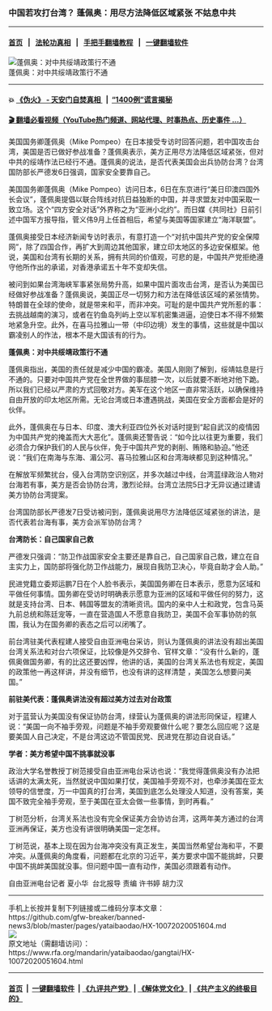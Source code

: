 ### 中国若攻打台湾？ 蓬佩奥：用尽方法降低区域紧张  不姑息中共
------------------------

#### [首页](https://github.com/gfw-breaker/banned-news3/blob/master/README.md) &nbsp;&nbsp;|&nbsp;&nbsp; [法轮功真相](https://github.com/begood0513/basic/blob/master/README.md)  &nbsp;&nbsp;|&nbsp;&nbsp; [手把手翻墙教程](https://github.com/gfw-breaker/guides/wiki)  &nbsp;&nbsp;|&nbsp;&nbsp; [一键翻墙软件](https://github.com/gfw-breaker/nogfw/blob/master/README.md)  



<div id="headerimg">
 <img alt="蓬佩奥：对中共绥靖政策行不通" src="https://www.rfa.org/mandarin/yataibaodao/gangtai/HX-10072020051604.html/pompeo_mand.jpg/@@images/ff67a506-aa4e-41cd-b3c2-08aed81f5352.jpeg" title="蓬佩奥：对中共绥靖政策行不通"/>
 <div id="headerimgcontents">
  <div id="headerimgcaption">
   <span>
    蓬佩奥：对中共绥靖政策行不通
   </span>
   <!-- zoomattribute -->
  </div>
  <!-- headerimgcaption -->
 </div>
 <!-- headerimagecontents -->
</div>

<hr/>


#### 💥 [《伪火》 - 天安门自焚真相 ](http://158.247.195.190:10000/videos/blog/weihuo.html)&nbsp; |&nbsp; [“1400例”谎言揭秘  ](http://158.247.195.190:10000/videos/blog/jiexi1400.html)

#### [ 🎬  翻墙必看视频（YouTube热门频道、网站代理、时事热点、历史事件 ...）](https://github.com/gfw-breaker/links/blob/master/banned.md)

<div id="storytext">
 <div>
  <div class="slot_header">
  </div>
 </div>
 <p>
  美国国务卿蓬佩奥（Mike Pompeo）在日本接受专访时回答问题，若中国攻击台湾，美国是否已做好参战准备？蓬佩奥表示，美方正用尽方法降低区域紧张，但对中共的绥靖作法已经行不通。蓬佩奥的说法，是否代表美国会出兵协防台湾？台湾国防部长严德发6日强调，国家安全要靠自己。
 </p>
 <p>
 </p>
 <p>
  美国国务卿蓬佩奥（Mike Pompeo）访问日本，6日在东京进行“美日印澳四国外长会议”，蓬佩奥提倡以联合阵线对抗日益独断的中国，并寻求盟友对中国采取一致立场。这个“四方安全对话”外界称之为“亚洲小北约”。而日媒《共同社》日前引述中国军方报导指，菅义伟9月上任首相后，希望与美国等国家建立“海洋联盟”。
 </p>
 <p>
 </p>
 <p>
  蓬佩奥接受日本经济新闻专访时表示，有意打造一个“对抗中国共产党的安全保障网”，除了四国合作，再扩大到周边其他国家，建立印太地区的多边安保框架。他说，美国和台湾有长期的关系，拥有共同的价值观，可悲的是，中国共产党拒绝遵守他所作出的承诺，对香港承诺五十年不变却失信。
 </p>
 <p>
 </p>
 <p>
  被问到如果台湾海峡军事紧张局势升高，如果中国片面攻击台湾，是否认为美国已经做好参战准备？蓬佩奥说，美国正尽一切努力和方法在降低该区域的紧张情势。特朗普在全球的使命，就是带来和平，而非冲突。可耻的是中国共产党所惹的事：去挑战越南的演习，或者在钓鱼岛列屿上空以军机密集进逼，迫使日本不得不频繁地紧急升空。此外，在喜马拉雅山一带（中印边境）发生的事情，这些就是中国以霸凌别人的作法，根本不是大国该有的行为。
 </p>
 <p>
 </p>
 <p>
  <strong>
   蓬佩奥：对中共绥靖政策行不通
  </strong>
  <strong>
  </strong>
 </p>
 <p>
 </p>
 <p>
  蓬佩奥指出，美国的责任就是减少中国的霸凌。美国人刚刚了解到，绥靖姑息是行不通的。只要对中国共产党在全世界做的事屈膝一次，以后就要不断地对他下跪。所以我们已经以严肃的方式回敬对方。美军在这个地区一直非常活跃，以确保维持自由开放的印太地区所需。无论台湾或日本遭遇挑战，美国在安全方面都会是好的伙伴。
 </p>
 <p>
 </p>
 <p>
  此外，蓬佩奥在与日本、印度、澳大利亚四位外长对话时提到“起自武汉的疫情因为中国共产党的掩盖而大大恶化”。蓬佩奥还警告说：“如今比以往更为重要，我们必须合力保护我们的人民与伙伴，免于中国共产党的剥削、贿赂和胁迫。”他还说：“我们在南海与东海、湄公河、喜马拉雅山区和台湾海峡都见到这种情况。”
 </p>
 <p>
 </p>
 <p>
  在解放军频繁扰台，侵入台湾防空识别区，并多次越过中线，台湾蓝绿政治人物对台海若有事，美方是否会协防台湾，激烈论辩。台湾立法院5日才无异议通过建请美方协防台湾提案。
 </p>
 <p>
 </p>
 <p>
  台湾国防部长严德发7日受访被问到，蓬佩奥说用尽方法降低区域紧张的讲法，是否代表若台海有事，美方会派军协防台湾？
 </p>
 <p>
 </p>
 <p>
  <strong>
   台湾防长：自己国家自己救
  </strong>
  <strong>
  </strong>
 </p>
 <p>
 </p>
 <p>
  严德发只强调：“防卫作战国家安全主要还是靠自己，自己国家自己救，建立在自主实力上，国防部将强化防卫作战能力，展现自我防卫决心，毕竟自助才会人助。”
 </p>
 <p>
 </p>
 <p>
  民进党籍立委郑运鹏7日在个人脸书表示，美国国务卿在日本表示，愿意为区域和平做任何事情。国务卿在受访时明确表示愿意为亚洲的区域和平做任何的努力，这就是支持台湾、日本、韩国等盟友的清晰资讯。国内的亲中人士和政党，包含马英九前总统和陈廷宠等，一直在营造国人不愿意自我防卫，美国不会军事协防的氛围，我认为在国务卿的表态之后可以闭嘴了。
 </p>
 <p>
 </p>
 <p>
  前台湾驻美代表程建人接受自由亚洲电台采访，则认为蓬佩奥的讲法没有超出美国台湾关系法和对台六项保证，比较像是外交辞令、官样文章：“没有什么新的，蓬佩奥做国务卿，有的比这还要凶悍，他讲的话，美国的台湾关系法也有规定，美国的政策他一再这样讲，并没有细节，也没有讲的这样清楚 ，美国怎么想要问美国。”
 </p>
 <p>
 </p>
 <p>
 </p>
 <p>
  <strong>
   前驻美代表：蓬佩奥讲法没有超过美方过去对台政策
  </strong>
  <strong>
  </strong>
 </p>
 <p>
 </p>
 <p>
  对于蓝营认为美国没有保证协防台湾，绿营认为蓬佩奥的讲法形同保证，程建人说：“美国一向不袖手旁观，问题是不袖手旁观要做什么呢？要怎么回应呢？这是要美国人自己决定，不是台湾这边不管国民党、民进党在那边自说自话。”
 </p>
 <p>
 </p>
 <p>
  <strong>
   学者：美方希望中国不挑事就没事
  </strong>
  <strong>
  </strong>
 </p>
 <p>
 </p>
 <p>
  政治大学名誉教授丁树范接受自由亚洲电台采访也说：“我觉得蓬佩奥没有办法把话讲的太满太死，当然就说中国如果打仗，美国袖手旁观不对，也牵涉美国在亚太领导的信誉度，万一中国真的打台湾，美国到底怎么处理没人知道，没有答案，美国不致完全袖手旁观，至于美国在亚太会做一些事情，到时再看。”
 </p>
 <p>
 </p>
 <p>
  丁树范分析，台湾关系法也没有完全保证美方会协访台湾，这两年美方通过的台湾亚洲再保证，美方也没有讲很明确美国一定怎样。
 </p>
 <p>
 </p>
 <p>
  丁树范说，基本上现在因为台海冲突没有真正发生，美国当然希望台海和平，不要冲突。从蓬佩奥的角度看，问题都在北京的习近平，美方要求中国不能挑衅，只要中国不挑衅美国就没事。但问题中国一直有动作，美国必须跟着有动作。
 </p>
 <p>
 </p>
 <p>
  自由亚洲电台记者 夏小华  台北报导 责编 许书婷 胡力汉
 </p>
 <p>
 </p>
 <p>
 </p>
</div>

<hr/>
手机上长按并复制下列链接或二维码分享本文章：<br/>
https://github.com/gfw-breaker/banned-news3/blob/master/pages/yataibaodao/HX-10072020051604.md <br/>
<a href='https://github.com/gfw-breaker/banned-news3/blob/master/pages/yataibaodao/HX-10072020051604.md'><img src='https://github.com/gfw-breaker/banned-news3/blob/master/pages/yataibaodao/HX-10072020051604.md.png'/></a> <br/>
原文地址（需翻墙访问）：https://www.rfa.org/mandarin/yataibaodao/gangtai/HX-10072020051604.html


------------------------
#### [首页](https://github.com/gfw-breaker/banned-news3/blob/master/README.md) &nbsp;|&nbsp; [一键翻墙软件](https://github.com/gfw-breaker/nogfw/blob/master/README.md) &nbsp;| [《九评共产党》](https://github.com/gfw-breaker/9ping.md/blob/master/README.md#九评之一评共产党是什么) | [《解体党文化》](https://github.com/gfw-breaker/jtdwh.md/blob/master/README.md) | [《共产主义的终极目的》](https://github.com/gfw-breaker/gczydzjmd.md/blob/master/README.md)


<img src='http://gfw-breaker.win/banned-news3/pages/yataibaodao/HX-10072020051604.md' width='0px' height='0px'/>